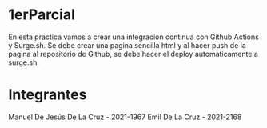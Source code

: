 # 1erParcial
En esta practica vamos a crear una integracion continua con Github Actions y Surge.sh. Se debe crear una pagina sencilla html y al hacer push de la pagina al repositorio de Github, se debe hacer el deploy automaticamente a surge.sh.
# Integrantes
Manuel De Jesús De La Cruz - 2021-1967
Emil De La Cruz - 2021-2168
